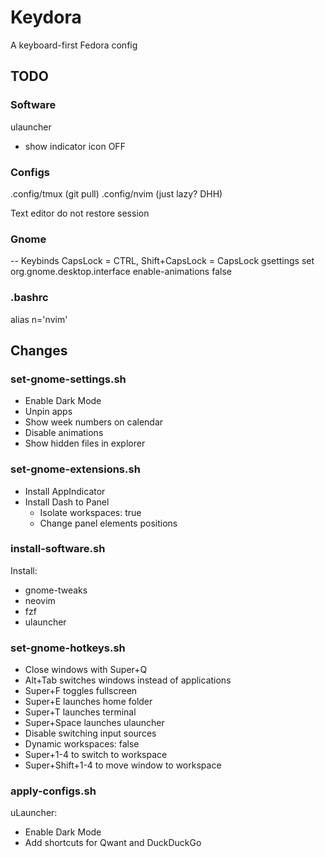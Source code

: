 # Keydora
A keyboard-first Fedora config

## TODO

### Software
ulauncher
- show indicator icon OFF

### Configs
.config/tmux (git pull)
.config/nvim (just lazy? DHH)

Text editor do not restore session


### Gnome
-- Keybinds
CapsLock = CTRL, Shift+CapsLock = CapsLock
gsettings set org.gnome.desktop.interface enable-animations false


### .bashrc
alias n='nvim'

## Changes

### set-gnome-settings.sh
- Enable Dark Mode
- Unpin apps
- Show week numbers on calendar
- Disable animations
- Show hidden files in explorer

### set-gnome-extensions.sh
- Install AppIndicator
- Install Dash to Panel
  - Isolate workspaces: true
  - Change panel elements positions

### install-software.sh
Install:
- gnome-tweaks
- neovim
- fzf
- ulauncher

### set-gnome-hotkeys.sh
- Close windows with Super+Q
- Alt+Tab switches windows instead of applications
- Super+F toggles fullscreen
- Super+E launches home folder
- Super+T launches terminal
- Super+Space launches ulauncher
- Disable switching input sources
- Dynamic workspaces: false
- Super+1-4 to switch to workspace
- Super+Shift+1-4 to move window to workspace

### apply-configs.sh
uLauncher:
- Enable Dark Mode
- Add shortcuts for Qwant and DuckDuckGo
